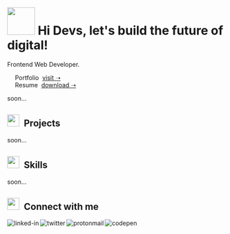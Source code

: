 <!-- # <img src = "https://drive.google.com/uc?id=1IJzkX7LAnbaS807_iHBukPIhszRbU6Ro" width = 100px> Hi Devs, let's build the future of digital! -->
# <img src = "https://drive.google.com/uc?id=1yOAFWGbxzdXHkD0SLVIjRtGk8EMTuSVD" width = 64px> Hi Devs, let's build the future of digital!

Frontend Web Developer. <br>

&emsp; Portfolio&nbsp; [visit &#10141;](https://www.linkedin.com/in/cosmin-moldovan/) <br>
&emsp; Resume&nbsp; [download &#10141;](https://www.linkedin.com/in/cosmin-moldovan/) <br>

soon...
<!-- 🖥️ -->
##  <img src = "https://drive.google.com/uc?id=1CVurOE7H3XFn0I7lWQ9wqbq_nniP4bTZ" width = 28px>&ensp;Projects

soon...
<!-- ⚔️ -->
<!-- ## <img src = "https://drive.google.com/uc?id=1MiD0Zngau0zqpOCRmHdZgZC-HBX6LIFf" width = 28px>&ensp;Skills -->
## <img src = "https://drive.google.com/uc?id=1KDjQnR1O_7Pbaeh9M-Bi66rKNg02Mtvd" width = 28px>&ensp;Skills

soon...
<!-- 👥 -->
##  <img src = "https://drive.google.com/uc?id=1wNddCg-aNIZkv01OqitS47sRgOOaDK25" width = 28px>&ensp;Connect with me 

[<img align="left" alt="linked-in" src="https://img.shields.io/badge/linkedin-%230077B5.svg?&style=for-the-badge&logo=linkedin&logoColor=white" />](https://www.linkedin.com/in/cosmin-moldovan/)

[<img align="left" alt="twitter" src="https://img.shields.io/badge/twitter-%231DA1F2.svg?&style=for-the-badge&logo=twitter&logoColor=white" />](https://twitter.com/_cosminmoldovan)

[<img align="left" alt="protonmail" src="https://img.shields.io/badge/ProtonMail-8B89CC?style=for-the-badge&logo=protonmail&logoColor=white" />](mailto:cosmin.moldovan@prrotonmail.com)

[<img align="left" alt="codepen" src="https://img.shields.io/badge/Codepen-000000?style=for-the-badge&logo=codepen&logoColor=white" />](https://codepen.io/cosmin-moldovan)
